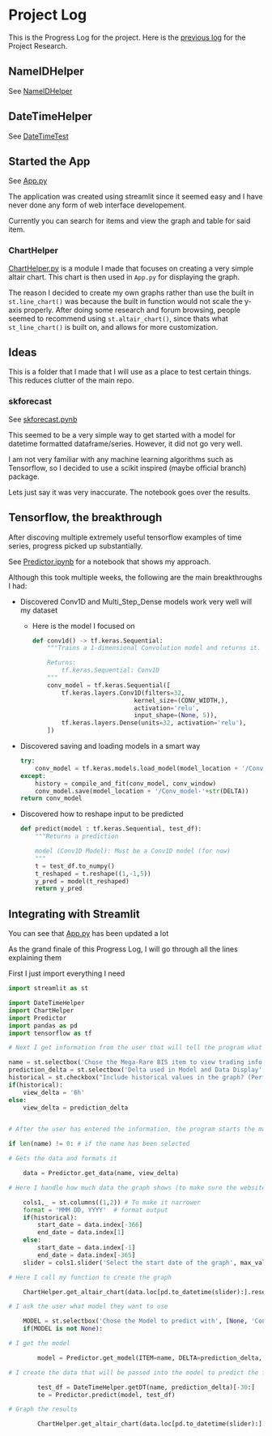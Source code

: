 # Project Log

This is the Progress Log for the project. Here is the [previous log](https://github.com/Ben10164/CPSC325-Research/blob/main/ProgressLog.md) for the Project Research.

## NameIDHelper

See [NameIDHelper](NameIDHelper.ipynb)

## DateTimeHelper

See [DateTimeTest](DateTimeTest.ipynb)

## Started the App

See [App.py](App.py)

The application was created using streamlit since it seemed easy and I have never done any form of web interface developement.

Currently you can search for items and view the graph and table for said item.

### ChartHelper

[ChartHelper.py](ChartHelper.py) is a module I made that focuses on creating a very simple altair chart. This chart is then used in `App.py` for displaying the graph.

The reason I decided to create my own graphs rather than use the built in `st.line_chart()` was because the built in function would not scale the y-axis properly. After doing some research and forum browsing, people seemed to recommend using `st.altair_chart()`, since thats what `st_line_chart()` is built on, and allows for more customization.

## Ideas

This is a folder that I made that I will use as a place to test certain things. This reduces clutter of the main repo.

### skforecast

See [skforecast.pynb](Ideas/skforecast.ipynb)

This seemed to be a very simple way to get started with a model for datetime formatted dataframe/series. However, it did not go very well.

I am not very familiar with any machine learning algorithms such as Tensorflow, so I decided to use a scikit inspired (maybe official branch) package.

Lets just say it was very inaccurate. The notebook goes over the results.

## Tensorflow, the breakthrough

After discoving multiple extremely useful tensorflow examples of time series, progress picked up substantially.

See [Predictor.ipynb](Predictor.ipynb) for a notebook that shows my approach.

Although this took multiple weeks, the following are the main breakthroughs I had:

* Discovered Conv1D and Multi_Step_Dense models work very well will my dataset
  * Here is the model I focused on

    ```py
    def conv1d() -> tf.keras.Sequential:
        """Trains a 1-dimensional Convolution model and returns it. 

        Returns:
            tf.keras.Sequential: Conv1D
        """
        conv_model = tf.keras.Sequential([
            tf.keras.layers.Conv1D(filters=32,
                                kernel_size=(CONV_WIDTH,),
                                activation='relu',
                                input_shape=(None, 5)),
            tf.keras.layers.Dense(units=32, activation='relu'),
        ])
    ```

* Discovered saving and loading models in a smart way

    ```py
    try:
        conv_model = tf.keras.models.load_model(model_location + '/Conv_model-' + str(DELTA))
    except:
        history = compile_and_fit(conv_model, conv_window)
        conv_model.save(model_location + '/Conv_model-'+str(DELTA))
    return conv_model
    ```

* Discovered how to reshape input to be predicted

    ```py
    def predict(model : tf.keras.Sequential, test_df):
        """Returns a prediction

        model (Conv1D Model): Must be a Conv1D model (for now)
        """
        t = test_df.to_numpy()
        t_reshaped = t.reshape((1,-1,5)) 
        y_pred = model(t_reshaped)
        return y_pred
    ```

## Integrating with Streamlit

You can see that [App.py](App.py) has been updated a lot

As the grand finale of this Progress Log, I will go through all the lines explaining them

First I just import everything I need
```py
import streamlit as st

import DateTimeHelper
import ChartHelper
import Predictor
import pandas as pd
import tensorflow as tf

# Next I get information from the user that will tell the program what to do

name = st.selectbox('Chose the Mega-Rare BIS item to view trading info for', ['Twisted bow' , 'Scythe of vitur (uncharged)', 'Tumeken\'s shadow (uncharged)'], label_visibility="visible")
prediction_delta = st.selectbox('Delta used in Model and Data Display', ['1h' , '6h'])
historical = st.checkbox("Include historical values in the graph? (Performance decrease when start date is further from the present)", value=False)
if(historical):
    view_delta = '6h'
else:
    view_delta = prediction_delta


# After the user has entered the information, the program starts the main portion

if len(name) != 0: # if the name has been selected

# Gets the data and formats it

    data = Predictor.get_data(name, view_delta)

# Here I handle how much data the graph shows (to make sure the website runs fast)

    cols1,_ = st.columns((1,2)) # To make it narrower
    format = 'MMM DD, YYYY'  # format output
    if(historical):
        start_date = data.index[-366]
        end_date = data.index[1]   
    else:
        start_date = data.index[-1]
        end_date = data.index[-365]
    slider = cols1.slider('Select the start date of the graph', max_value=start_date.to_pydatetime(), value=end_date.to_pydatetime() ,min_value=end_date.to_pydatetime(), format=format)

# Here I call my function to create the graph

    ChartHelper.get_altair_chart(data.loc[pd.to_datetime(slider):].reset_index(),name)

# I ask the user what model they want to use

    MODEL = st.selectbox('Chose the Model to predict with', [None, 'Conv1D' , 'Linear', 'Multi_Step_Dense'], label_visibility="visible")
    if(MODEL is not None):

# I get the model

        model = Predictor.get_model(ITEM=name, DELTA=prediction_delta, MODEL=MODEL)

# I create the data that will be passed into the model to predict the future

        test_df = DateTimeHelper.getDT(name, prediction_delta)[-30:]
        te = Predictor.predict(model, test_df)

# Graph the results

        ChartHelper.get_altair_chart(data.loc[pd.to_datetime(slider):].reset_index(),name, te.numpy()[0][0])
```